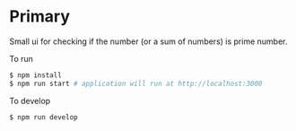 # Primary

Small ui for checking if the number (or a sum of numbers) is prime number.

To run

```bash
$ npm install
$ npm run start # application will run at http://localhost:3000
```

To develop

```bash
$ npm run develop
```
